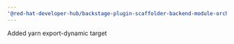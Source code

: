 ```yaml
---
'@red-hat-developer-hub/backstage-plugin-scaffolder-backend-module-orchestrator': minor
---
```


Added yarn export-dynamic target
